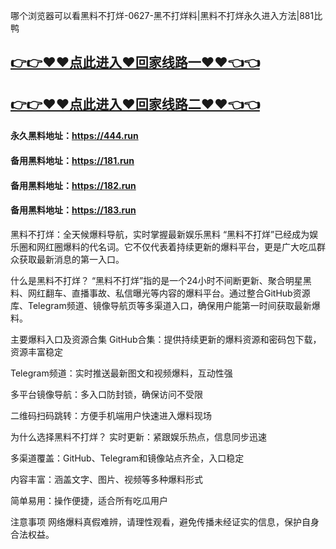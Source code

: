 哪个浏览器可以看黑料不打烊-0627-黑不打烊料|黑料不打烊永久进入方法|881比鸭

## [👉👉♥♥点此进入♥回家线路一♥♥👈👈](https://unpkg.com/182run/index.html)
## [👉👉♥♥点此进入♥回家线路二♥♥👈👈](https://unpkg.com/182-1run/index.html)

#### 永久黑料地址：https://444.run
#### 备用黑料地址：https://181.run
#### 备用黑料地址：https://182.run
#### 备用黑料地址：https://183.run

黑料不打烊：全天候爆料导航，实时掌握最新娱乐黑料
“黑料不打烊”已经成为娱乐圈和网红圈爆料的代名词。它不仅代表着持续更新的爆料平台，更是广大吃瓜群众获取最新消息的第一入口。

什么是黑料不打烊？
“黑料不打烊”指的是一个24小时不间断更新、聚合明星黑料、网红翻车、直播事故、私信曝光等内容的爆料平台。通过整合GitHub资源库、Telegram频道、镜像导航页等多渠道入口，确保用户能第一时间获取最新爆料。

主要爆料入口及资源合集
GitHub合集：提供持续更新的爆料资源和密码包下载，资源丰富稳定

Telegram频道：实时推送最新图文和视频爆料，互动性强

多平台镜像导航：多入口防封锁，确保访问不受限

二维码扫码跳转：方便手机端用户快速进入爆料现场

为什么选择黑料不打烊？
实时更新：紧跟娱乐热点，信息同步迅速

多渠道覆盖：GitHub、Telegram和镜像站点齐全，入口稳定

内容丰富：涵盖文字、图片、视频等多种爆料形式

简单易用：操作便捷，适合所有吃瓜用户

注意事项
网络爆料真假难辨，请理性观看，避免传播未经证实的信息，保护自身合法权益。









